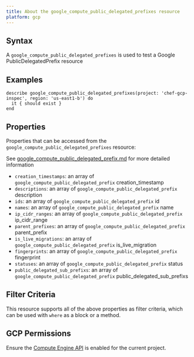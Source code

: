 ```yaml
---
title: About the google_compute_public_delegated_prefixes resource
platform: gcp
---
```


## Syntax
A `google_compute_public_delegated_prefixes` is used to test a Google PublicDelegatedPrefix resource

## Examples
```
describe google_compute_public_delegated_prefixes(project: 'chef-gcp-inspec', region: 'us-east1-b') do
  it { should exist }
end
```

## Properties
Properties that can be accessed from the `google_compute_public_delegated_prefixes` resource:

See [google_compute_public_delegated_prefix.md](google_compute_public_delegated_prefix.md) for more detailed information
  * `creation_timestamps`: an array of `google_compute_public_delegated_prefix` creation_timestamp
  * `descriptions`: an array of `google_compute_public_delegated_prefix` description
  * `ids`: an array of `google_compute_public_delegated_prefix` id
  * `names`: an array of `google_compute_public_delegated_prefix` name
  * `ip_cidr_ranges`: an array of `google_compute_public_delegated_prefix` ip_cidr_range
  * `parent_prefixes`: an array of `google_compute_public_delegated_prefix` parent_prefix
  * `is_live_migrations`: an array of `google_compute_public_delegated_prefix` is_live_migration
  * `fingerprints`: an array of `google_compute_public_delegated_prefix` fingerprint
  * `statuses`: an array of `google_compute_public_delegated_prefix` status
  * `public_delegated_sub_prefixs`: an array of `google_compute_public_delegated_prefix` public_delegated_sub_prefixs

## Filter Criteria
This resource supports all of the above properties as filter criteria, which can be used
with `where` as a block or a method.

## GCP Permissions

Ensure the [Compute Engine API](https://console.cloud.google.com/apis/library/compute.googleapis.com/) is enabled for the current project.
